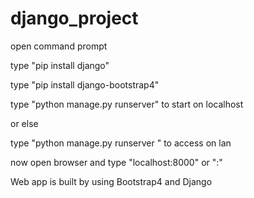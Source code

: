 # django_project

open command prompt 

type "pip install django"

type "pip install django-bootstrap4"

type "python manage.py runserver" to start on localhost

or else

type "python manage.py runserver <ipaddress with port>" to access on lan
  
now open browser and type "localhost:8000" or "<ipaddress>:<port>"
  
Web app is built by using Bootstrap4 and Django

